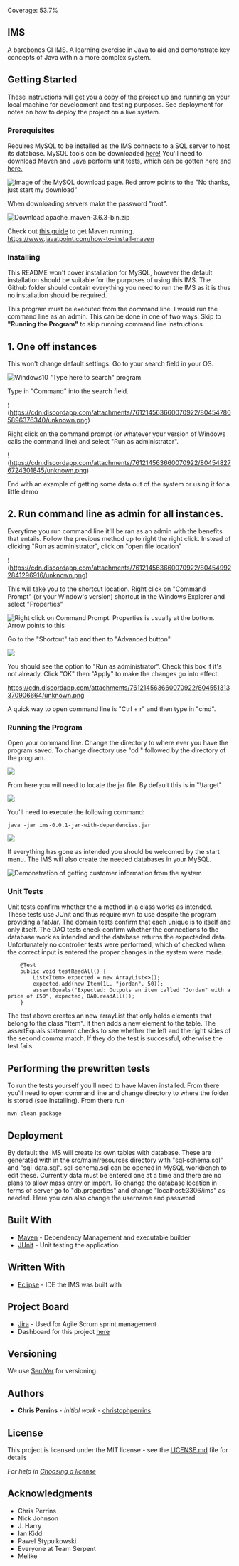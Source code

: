 Coverage: 53.7%
## IMS 
A barebones CI IMS. A learning exercise in Java to aid and demonstrate key concepts of Java within a more complex system. 

## Getting Started

These instructions will get you a copy of the project up and running on your local machine for development and testing purposes. See deployment for notes on how to deploy the project on a live system.

### Prerequisites

Requires MySQL to be installed as the IMS connects to a SQL server to host its database. MySQL tools can be downloaded [here!](https://dev.mysql.com/downloads/file/?id=501137) You'll need to download Maven and Java
perform unit tests, which can be gotten [here](https://www.oracle.com/java/technologies/javase-downloads.html) and [here.](https://maven.apache.org/download.cgi)

![Image of the MySQL download page. Red arrow points to the "No thanks, just start my download"](https://cdn.discordapp.com/attachments/761214563660070922/804544672084394074/unknown.png)

When downloading servers make the password "root".

![Download apache_maven-3.6.3-bin.zip](https://cdn.discordapp.com/attachments/761214563660070922/804720073138896916/unknown.png)

Check out [this guide](https://www.javatpoint.com/how-to-install-maven) to get Maven running. https://www.javatpoint.com/how-to-install-maven

### Installing
This README won't cover installation for MySQL, however the default installation should be suitable for the purposes of using this IMS. The Github folder should contain everything you need to run
the IMS as it is thus no installation should be required. 

This program must be executed from the command line. I would run the command line as an admin. This can be done in one of two ways. Skip to **"Running the Program"** to skip running command line instructions.

## 1. One off instances
This won't change default settings. Go to your search field in your OS.

![Windows10 "Type here to search" program](https://cdn.discordapp.com/attachments/761214563660070922/804547527080018010/unknown.png)

Type in "Command" into the search field.

!(https://cdn.discordapp.com/attachments/761214563660070922/804547805896376340/unknown.png)

Right click on the command prompt (or whatever your version of Windows calls the command line) and select "Run as administrator".

!(https://cdn.discordapp.com/attachments/761214563660070922/804548276724301845/unknown.png)

End with an example of getting some data out of the system or using it for a little demo

## 2. Run command line as admin for all instances.
Everytime you run command line it'll be ran as an admin with the benefits that entails. Follow the previous method up to right the right click. Instead of clicking "Run as administrator",
click on "open file location"

!(https://cdn.discordapp.com/attachments/761214563660070922/804549922841296916/unknown.png)

This will take you to the shortcut location. Right click on "Command Prompt" (or your Window's version) shortcut in the Windows Explorer and select "Properties"

![Right click on Command Prompt. Properties is usually at the bottom. Arrow points to this](https://cdn.discordapp.com/attachments/761214563660070922/804550363570896916/unknown.png)

Go to the "Shortcut" tab and then to "Advanced button".

![](https://cdn.discordapp.com/attachments/761214563660070922/804550692215062558/unknown.png)

You should see the option to "Run as administrator". Check this box if it's not already. Click "OK" then "Apply" to make the changes go into effect.

https://cdn.discordapp.com/attachments/761214563660070922/804551313370906664/unknown.png

A quick way to open command line is "Ctrl + r" and then type in "cmd".

### Running the Program
Open your command line. Change the directory to where ever you have the program saved. To change directory use "cd " followed by the directory of the program.

![](https://cdn.discordapp.com/attachments/761214563660070922/804552261233672192/unknown.png)

From here you will need to locate the jar file. By default this is in "\target"

![](https://cdn.discordapp.com/attachments/761214563660070922/804552957923819580/unknown.png)

You'll need to execute the following command:  
```
java -jar ims-0.0.1-jar-with-dependencies.jar
```

![](https://cdn.discordapp.com/attachments/761214563660070922/804724401283006464/unknown.png)

If everything has gone as intended you should be welcomed by the start menu. The IMS will also create the needed databases in your MySQL.

![Demonstration of getting customer information from the system](https://cdn.discordapp.com/attachments/761214563660070922/804724557013188628/unknown.png)

### Unit Tests 

Unit tests confirm whether the a method in a class works as intended. These tests use JUnit and thus require mvn to use despite the program providing a fatJar. The domain tests confirm that each unique is
to itself and only itself. The DAO tests check confirm whether the connections to the database work as intended and the database returns the expecteded data. Unfortunately no controller tests were performed, which
of checked when the correct input is entered the proper changes in the system were made.

```
    @Test
    public void testReadAll() {
        List<Item> expected = new ArrayList<>();
        expected.add(new Item(1L, "jordan", 50));
        assertEquals("Expected: Outputs an item called "Jordan" with a price of £50", expected, DAO.readAll());
    }
```
The test above creates an new arrayList that only holds elements that belong to the class "Item". It then adds a new element to the table. The assertEquals statement checks to see whether the left and the
right sides of the second comma match. If they do the test is successful, otherwise the test fails.

## Performing the prewritten tests
To run the tests yourself you'll need to have Maven installed. From there you'll need to open command line and change directory to where the folder is stored (see Installing). From there run
```
mvn clean package
```

## Deployment

By default the IMS will create its own tables with database. These are generated with in the src/main/resources directory with "sql-schema.sql" and "sql-data.sql".
sql-schema.sql can be opened in MySQL workbench to edit these. Currently data must be entered one at a time and there are no plans to allow mass entry or import.
To change the database location in terms of server go to "db.properties" and change "localhost:3306/ims" as needed. Here you can also change the username and password.

## Built With

* [Maven](https://maven.apache.org/) - Dependency Management and executable builder
* [JUnit]() - Unit testing the application

## Written With
* [Eclipse](https://www.eclipse.org/ide/) - IDE the IMS was built with

## Project Board
* [Jira](https://ekiddqa.atlassian.net/secure/BrowseProjects.jspa) - Used for Agile Scrum sprint management
* Dashboard for this project [here](https://ekiddqa.atlassian.net/jira/software/c/projects/IQP/boards/2/roadmap)

## Versioning

We use [SemVer](http://semver.org/) for versioning.

## Authors

* **Chris Perrins** - *Initial work* - [christophperrins](https://github.com/christophperrins)

## License

This project is licensed under the MIT license - see the [LICENSE.md](LICENSE.md) file for details 

*For help in [Choosing a license](https://choosealicense.com/)*

## Acknowledgments

* Chris Perrins
* Nick Johnson
* J. Harry
* Ian Kidd
* Pawel Stypulkowski
* Everyone at Team Serpent
* Melike 
